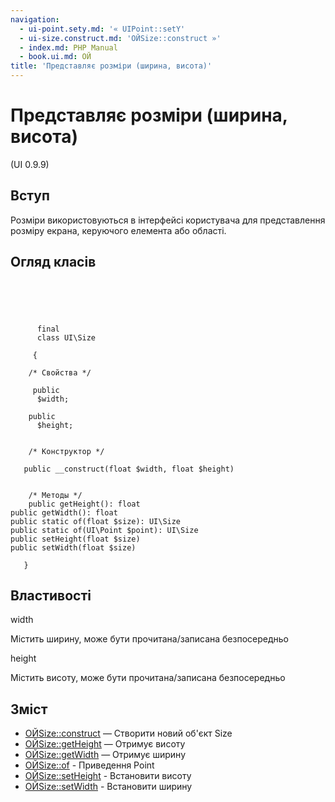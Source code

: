 ```yaml
---
navigation:
  - ui-point.sety.md: '« UIPoint::setY'
  - ui-size.construct.md: 'ОЙSize::construct »'
  - index.md: PHP Manual
  - book.ui.md: ОЙ
title: 'Представляє розміри (ширина, висота)'
---
```

# Представляє розміри (ширина, висота)

(UI 0.9.9)

## Вступ

Розміри використовуються в інтерфейсі користувача для представлення розміру екрана, керуючого елемента або області.

## Огляд класів

```classsynopsis



    
     
      final
      class UI\Size
     
     {

    /* Свойства */
    
     public
      $width;

    public
      $height;


    /* Конструктор */
    
   public __construct(float $width, float $height)


    /* Методы */
    public getHeight(): float
public getWidth(): float
public static of(float $size): UI\Size
public static of(UI\Point $point): UI\Size
public setHeight(float $size)
public setWidth(float $size)

   }
```

## Властивості

width

Містить ширину, може бути прочитана/записана безпосередньо

height

Містить висоту, може бути прочитана/записана безпосередньо

## Зміст

-   [ОЙSize::construct](ui-size.construct.md) — Створити новий об'єкт Size
-   [ОЙSize::getHeight](ui-size.getheight.md) — Отримує висоту
-   [ОЙSize::getWidth](ui-size.getwidth.md) — Отримує ширину
-   [ОЙSize::of](ui-size.of.md) - Приведення Point
-   [ОЙSize::setHeight](ui-size.setheight.md) - Встановити висоту
-   [ОЙSize::setWidth](ui-size.setwidth.md) - Встановити ширину
